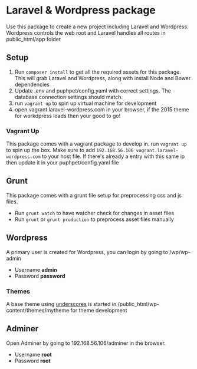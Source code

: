 # Laravel & Wordpress package

Use this package to create a new project including Laravel and Wordpress. Wordpress controls the web root and Laravel handles all routes in public_html/app folder 

## Setup

1. Run `composer install` to get all the required assets for this package. This will grab Laravel and Wordpress, along with install Node and Bower dependencies
2. Update .env and puphpet/config.yaml with correct settings. The database connection settings should match.
3. run `vagrant up` to spin up virtual machine for development
4. open vagrant.laravel-wordpress.com in your browser, if the 2015 theme for workdpress loads then your good to go!

### Vagrant Up

This package comes with a vagrant package to develop in. run `vagrant up` to spin up the box. Make sure to add `192.168.56.106 vagrant.laravel-wordpress.com` to your host file. If there's already a entry with this same ip then update it in your puphpet/config.yaml file

## Grunt

This package comes with a grunt file setup for preprocessing css and js files.

* Run `grunt watch` to have watcher check for changes in asset files
* Run `grunt` or `grunt production` to preprocess asset files manually
 
## Wordpress
 
A primary user is created for Wordpress, you can login by going to /wp/wp-admin 

* Username **admin**
* Password **password**

### Themes

A base theme using [underscores](http://underscores.me/) is started in /public_html/wp-content/themes/mytheme for theme development

## Adminer

Open Adminer by going to 192.168.56.106/adminer in the browser. 

* Username **root**
* Password **root**